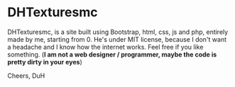 # DHTexturesmc
DHTexturesmc, is a site built using Bootstrap, html, css, js and php, entirely made by me, starting from 0.
He's under MIT license, because I don't want a headache and I know how the internet works. Feel free if you like something. (__I am not a web designer / programmer, maybe the code is pretty dirty in your eyes__)


Cheers,
DuH
